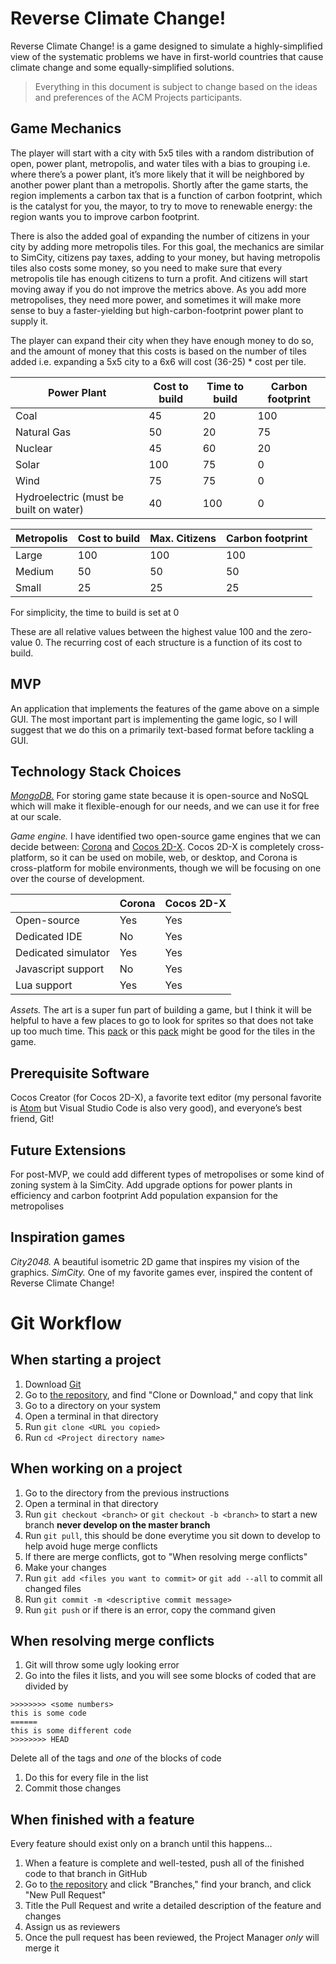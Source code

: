 # Reverse Climate Change!
Reverse Climate Change! is a game designed to simulate a highly-simplified view of the systematic problems we have in first-world countries that cause climate change and some equally-simplified solutions.
> Everything in this document is subject to change based on the ideas and preferences of the ACM Projects participants.
## Game Mechanics
The player will start with a city with 5x5 tiles with a random distribution of open, power plant, metropolis, and water tiles with a bias to grouping i.e. where there’s a power plant, it’s more likely that it will be neighbored by another power plant than a metropolis. Shortly after the game starts, the region implements a carbon tax that is a function of carbon footprint, which is the catalyst for you, the mayor, to try to move to renewable energy: the region wants you to improve carbon footprint. 

There is also the added goal of expanding the number of citizens in your city by adding more metropolis tiles. For this goal, the mechanics are similar to SimCity, citizens pay taxes, adding to your money, but having metropolis tiles also costs some money, so you need to make sure that every metropolis tile has enough citizens to turn a profit. And citizens will start moving away if you do not improve the metrics above. As you add more metropolises, they need more power, and sometimes it will make more sense to buy a faster-yielding but high-carbon-footprint power plant to supply it.

The player can expand their city when they have enough money to do so, and the amount of money that this costs is based on the number of tiles added i.e. expanding a 5x5 city to a 6x6 will cost (36-25) * cost per tile.

| Power Plant  | Cost to build | Time to build | Carbon footprint |
| ------------- | ------------- | ------------- | ------------- |
| Coal | 45 | 20  | 100 |
| Natural Gas | 50 | 20  | 75 |
| Nuclear | 45 | 60  | 20 |
| Solar | 100 | 75  | 0 |
| Wind | 75 | 75  | 0 |
| Hydroelectric (must be built on water) | 40 | 100  | 0 |

| Metropolis  | Cost to build | Max. Citizens | Carbon footprint |
| ------------- | ------------- | ------------- | ------------- |
| Large | 100 | 100  | 100 |
| Medium | 50 | 50  | 50 |
| Small | 25 | 25  | 25 |

For simplicity, the time to build is set at 0

These are all relative values between the highest value 100 and the zero-value 0. The recurring cost of each structure is a function of its cost to build.

## MVP
An application that implements the features of the game above on a simple GUI.  The most important part is implementing the game logic, so I will suggest that we do this on a primarily text-based format before tackling a GUI.

## Technology Stack Choices
[*MongoDB.*](https://www.mongodb.com/cloud/atlas) For storing game state because it is open-source and NoSQL which will make it flexible-enough for our needs, and we can use it for free at our scale.

*Game engine.* I have identified two open-source game engines that we can decide between: [Corona](https://coronalabs.com/) and [Cocos 2D-X](https://cocos2d-x.org/).  Cocos 2D-X is completely cross-platform, so it can be used on mobile, web, or desktop, and Corona is cross-platform for mobile environments, though we will be focusing on one over the course of development.

| | Corona | Cocos 2D-X |
| ------------- | ------------- | ------------- |
| Open-source  | Yes | Yes  |
| Dedicated IDE | No | Yes  | 
| Dedicated simulator | Yes | Yes |
| Javascript support | No | Yes |
| Lua support | Yes | Yes |

*Assets.* The art is a super fun part of building a game, but I think it will be helpful to have a few places to go to look for sprites so that does not take up too much time. This [pack](https://devilsworkshop.itch.io/big-pixel-isometric-block-pack-free-2d-sprites) or this [pack](https://mewki.itch.io/25-isometric-blocks) might be good for the tiles in the game.

## Prerequisite Software
Cocos Creator (for Cocos 2D-X), a favorite text editor (my personal favorite is [Atom](http://atom.io) but Visual Studio Code is also very good), and everyone’s best friend, Git!

## Future Extensions
For post-MVP, we could add different types of metropolises or some kind of zoning system à la SimCity.
Add upgrade options for power plants in efficiency and carbon footprint
Add population expansion for the metropolises

## Inspiration games
*City2048.* A beautiful isometric 2D game that inspires my vision of the graphics.
*SimCity.* One of my favorite games ever, inspired the content of Reverse Climate Change!

# Git Workflow
## When starting a project
1. Download [Git](https://git-scm.com/download)
1. Go to [the repository](https://github.com/acm-projects/reverse-climate-change), and find "Clone or Download," and copy that link
1. Go to a directory on your system
1. Open a terminal in that directory
1. Run `git clone <URL you copied>`
1. Run `cd <Project directory name>`
## When working on a project
1. Go to the directory from the previous instructions
1. Open a terminal in that directory
1. Run `git checkout <branch>` or `git checkout -b <branch>` to start a new branch **never develop on the master branch**
1. Run `git pull`, this should be done everytime you sit down to develop to help avoid huge merge conflicts
1. If there are merge conflicts, got to "When resolving merge conflicts"
1. Make your changes
1. Run `git add <files you want to commit>` or `git add --all` to commit all changed files
1. Run `git commit -m <descriptive commit message>`
1. Run `git push` or if there is an error, copy the command given
## When resolving merge conflicts
1. Git will throw some ugly looking error
1. Go into the files it lists, and you will see some blocks of coded that are divided by
```
>>>>>>>> <some numbers>
this is some code
======
this is some different code
>>>>>>>> HEAD
```
Delete all of the tags and *one* of the blocks of code
1. Do this for every file in the list
1. Commit those changes
## When finished with a feature
Every feature should exist only on a branch until this happens...
1. When a feature is complete and well-tested, push all of the finished code to that branch in GitHub
1. Go to [the repository](https://github.com/acm-projects/reverse-climate-change) and click "Branches," find your branch, and click "New Pull Request"
1. Title the Pull Request and write a detailed description of the feature and changes
1. Assign us as reviewers
1. Once the pull request has been reviewed, the Project Manager *only* will merge it
